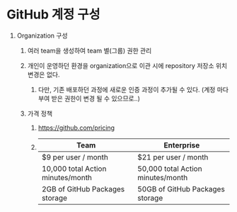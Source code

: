 # GitHub 계정 구성

1. Organization 구성
   1. 여러 team을 생성하여 team 별(그룹) 권한 관리
   2. 개인이 운영하던 환경을 organization으로 이관 시에 repository 저장소 위치 변경은 없다.
      1. 다만, 기존 배포하던 과정에 새로운 인증 과정이 추가될 수 있다. (계정 마다 부여 받은 권한이 변경 될 수 있으므로..)

   3. 가격 정책
      1. https://github.com/pricing
      2. Team                                   | Enterprise
         ---------------------------------------|----------------------------
         $9 per user / month                    | $21 per user / month
         10,000 total Action minutes/month      | 50,000 total Action minutes/month
         2GB of GitHub Packages storage         | 50GB of GitHub Packages storage
